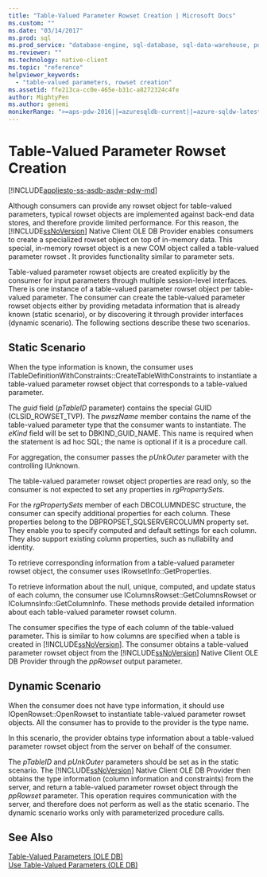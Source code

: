 ```yaml
---
title: "Table-Valued Parameter Rowset Creation | Microsoft Docs"
ms.custom: ""
ms.date: "03/14/2017"
ms.prod: sql
ms.prod_service: "database-engine, sql-database, sql-data-warehouse, pdw"
ms.reviewer: ""
ms.technology: native-client
ms.topic: "reference"
helpviewer_keywords: 
  - "table-valued parameters, rowset creation"
ms.assetid: ffe213ca-cc0e-465e-b31c-a8272324c4fe
author: MightyPen
ms.author: genemi
monikerRange: ">=aps-pdw-2016||=azuresqldb-current||=azure-sqldw-latest||>=sql-server-2016||=sqlallproducts-allversions||>=sql-server-linux-2017||=azuresqldb-mi-current"
---
```

# Table-Valued Parameter Rowset Creation
[!INCLUDE[appliesto-ss-asdb-asdw-pdw-md](../../includes/appliesto-ss-asdb-asdw-pdw-md.md)]

  Although consumers can provide any rowset object for table-valued parameters, typical rowset objects are implemented against back-end data stores, and therefore provide limited performance. For this reason, the [!INCLUDE[ssNoVersion](../../includes/ssnoversion-md.md)] Native Client OLE DB Provider enables consumers to create a specialized rowset object on top of in-memory data. This special, in-memory rowset object is a new COM object called a table-valued parameter rowset . It provides functionality similar to parameter sets.  
  
 Table-valued parameter rowset objects are created explicitly by the consumer for input parameters through multiple session-level interfaces. There is one instance of a table-valued parameter rowset object per table-valued parameter. The consumer can create the table-valued parameter rowset objects either by providing metadata information that is already known (static scenario), or by discovering it through provider interfaces (dynamic scenario). The following sections describe these two scenarios.  
  
## Static Scenario  
 When the type information is known, the consumer uses ITableDefinitionWithConstraints::CreateTableWithConstraints to instantiate a table-valued parameter rowset object that corresponds to a table-valued parameter.  
  
 The *guid* field (*pTableID* parameter) contains the special GUID (CLSID_ROWSET_TVP). The *pwszName* member contains the name of the table-valued parameter type that the consumer wants to instantiate. The *eKind* field will be set to DBKIND_GUID_NAME. This name is required when the statement is ad hoc SQL; the name is optional if it is a procedure call.  
  
 For aggregation, the consumer passes the *pUnkOuter* parameter with the controlling IUnknown.  
  
 The table-valued parameter rowset object properties are read only, so the consumer is not expected to set any properties in *rgPropertySets*.  
  
 For the *rgPropertySets* member of each DBCOLUMNDESC structure, the consumer can specify additional properties for each column. These properties belong to the DBPROPSET_SQLSERVERCOLUMN property set. They enable you to specify computed and default settings for each column. They also support existing column properties, such as nullability and identity.  
  
 To retrieve corresponding information from a table-valued parameter rowset object, the consumer uses IRowsetInfo::GetProperties.  
  
 To retrieve information about the null, unique, computed, and update status of each column, the consumer use IColumnsRowset::GetColumnsRowset or IColumnsInfo::GetColumnInfo. These methods provide detailed information about each table-valued parameter rowset column.  
  
 The consumer specifies the type of each column of the table-valued parameter. This is similar to how columns are specified when a table is created in [!INCLUDE[ssNoVersion](../../includes/ssnoversion-md.md)]. The consumer obtains a table-valued parameter rowset object from the [!INCLUDE[ssNoVersion](../../includes/ssnoversion-md.md)] Native Client OLE DB Provider through the *ppRowset* output parameter.  
  
## Dynamic Scenario  
 When the consumer does not have type information, it should use IOpenRowset::OpenRowset to instantiate table-valued parameter rowset objects. All the consumer has to provide to the provider is the type name.  
  
 In this scenario, the provider obtains type information about a table-valued parameter rowset object from the server on behalf of the consumer.  
  
 The *pTableID* and *pUnkOuter* parameters should be set as in the static scenario. The [!INCLUDE[ssNoVersion](../../includes/ssnoversion-md.md)] Native Client OLE DB Provider then obtains the type information (column information and constraints) from the server, and return a table-valued parameter rowset object through the *ppRowset* parameter. This operation requires communication with the server, and therefore does not perform as well as the static scenario. The dynamic scenario works only with parameterized procedure calls.  
  
## See Also  
 [Table-Valued Parameters &#40;OLE DB&#41;](../../relational-databases/native-client-ole-db-table-valued-parameters/table-valued-parameters-ole-db.md)   
 [Use Table-Valued Parameters &#40;OLE DB&#41;](../../relational-databases/native-client-ole-db-how-to/use-table-valued-parameters-ole-db.md)  
  
  
